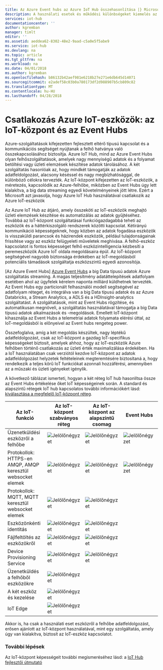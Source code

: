 ```yaml
---
title: Az Azure Event hubs az Azure IoT Hub összehasonlítása |} Microsoft Docs
description: A használati esetek és működési különbségeket kiemelés az IoT-központ és az Event Hubs Azure szolgáltatások összehasonlítása. Az összehasonlítás tartalmazza a támogatott protokollok, kezelés, figyelés, és fájlfeltöltések.
services: iot-hub
documentationcenter: ''
author: kgremban
manager: timlt
editor: ''
ms.assetid: aeddea62-8302-48e2-9aad-c5a0e5f5abe9
ms.service: iot-hub
ms.devlang: na
ms.topic: article
ms.tgt_pltfrm: na
ms.workload: na
ms.date: 04/01/2018
ms.author: kgremban
ms.openlocfilehash: b86132b42aef981e6218b27e271e6db645d14071
ms.sourcegitcommit: e2adef58c03b0a780173df2d988907b5cb809c82
ms.translationtype: MT
ms.contentlocale: hu-HU
ms.lasthandoff: 04/28/2018
---
```

# <a name="connecting-iot-devices-to-azure-iot-hub-and-event-hubs"></a>Csatlakozás Azure IoT-eszközök: az IoT-központ és az Event Hubs

Azure-szolgáltatások kifejezetten fejlesztett eltérő típusú kapcsolat és a kommunikációs segítséget nyújtanak a felhő hatványa való összekapcsolásához biztosítja. Azure IoT Hub, mind az Azure Event Hubs olyan felhőszolgáltatások, amelyek nagy mennyiségű adatok és a folyamat betöltési vagy üzleti elemzések készítése adatok tárolásához. A két szolgáltatás hasonlóak az, hogy mindkét támogatják az adatok adatfeldolgozást, alacsony késéssel és nagy megbízhatósággal, de különböző célokra tervezték. Az IoT-központ kifejezetten az IoT-eszközök, a méretezés, kapcsolódik az Azure-felhőbe, miközben az Event Hubs úgy lett kialakítva, a big data streaming egyedi követelményeinek jött létre. Ezért a Microsoft azt javasolja, hogy Azure IoT Hub használatával csatlakozik az Azure IoT-eszközök

Az Azure IoT Hub az átjáró, amely összeköti az IoT-eszközök meghajtó üzleti elemzések készítése és automatizálás az adatok gyűjtéséhez. Továbbá az IoT-központ szolgáltatásai funkciógazdagabbá teheti az eszközök és a háttérkiszolgáló rendszerek közötti kapcsolat. Kétirányú kommunikáció képességeknek, hogy közben az adatok fogadása eszközök is visszaküldi parancsok és házirendek eszközök, például tulajdonságainak frissítése vagy az eszköz felügyeleti műveletek meghívása.  A felhő-eszköz kapcsolatot is fontos képességet felhő eszközintelligencia kézbesíti a peremeszközök Azure IoT oldala megoldásaira épül. Az IoT-központ segítségével nagyobb biztonsága érdekében az IoT-megoldásból potenciális támadások szolgáltatja eszközszintű egyedi azonosítója. 

[Az Azure Event Hubs] [ Azure Event Hubs] a big Data típusú adatok Azure szolgáltatás streaming. A magas teljesítmény adatáttelepítések adatfolyam esetében ahol az ügyfelek kérelem naponta milliárd küldhetnek tervezték. Az Event Hubs egy particionált felhasználói modell segítségével az adatfolyam réteget, és integrálva van a big Data típusú adatok és az Azure Databricks, a Stream Analytics, a ADLS és a HDInsight-analytics szolgáltatást. A szolgáltatások, mint az Event Hubs rögzítése, és automatikusan megnöveli, a szolgáltatás használatával támogatja a big Data típusú adatok alkalmazások és -megoldások. Emellett IoT-központ kihasználja az Event Hubs a telemetriai adatok folyamata elérési úttal, az IoT-megoldásból is előnyeivel az Event hubs rengeteg power.

Összefoglalva, amíg a két megoldás készültek, nagy léptékű adatfeldolgozást, csak az IoT-központ a gazdag IoT-specifikus képességeket biztosít, amelyek ahhoz, hogy az IoT-eszközök Azure felhőben történő csatlakozás az üzleti érték maximalizálása érdekében.  Ha a IoT használatában csak verziótól kezdve IoT-központ az adatok adatfeldolgozást helyzetek feltételeinek megteremtésére biztosítaná a, hogy rendelkezik a teljes körű IoT funkciókat azonnali hozzáférési, amennyiben az a műszaki és üzleti igényeket igénylik.

A következő táblázat ismerteti, hogyan a két réteg IoT hub hasonlítsa össze az Event Hubs értékelése őket IoT képességeinek során. A standard és alapszintű rétegek IoT hub kapcsolatos további információkért lásd: [kiválasztása a megfelelő IoT-központ réteg][lnk-scaling].

| Az IoT-funkció | Az IoT-központ szabványos réteg | Az IoT-központ az alapszintű csomag | Event Hubs |
| --- | --- | --- | --- |
| Üzenetküldési eszközről a felhőbe | ![Jelölőnégyzet][1] | ![Jelölőnégyzet][1] | ![Jelölőnégyzet][1] |
| Protokollok: HTTPS-en AMQP, AMQP keresztül websocket elemek | ![Jelölőnégyzet][1] | ![Jelölőnégyzet][1] | ![Jelölőnégyzet][1] |
| Protokollok: MQTT, MQTT keresztül websocket elemek | ![Jelölőnégyzet][1] | ![Jelölőnégyzet][1] |  |
| Eszközönkénti identitás | ![Jelölőnégyzet][1] | ![Jelölőnégyzet][1] |  |
| Fájlfeltöltés az eszközökről | ![Jelölőnégyzet][1] | ![Jelölőnégyzet][1] |  |
| Device Provisioning Service | ![Jelölőnégyzet][1] | ![Jelölőnégyzet][1] |  |
| Üzenetküldés a felhőből eszközökre | ![Jelölőnégyzet][1] |  |  |
| A két eszköz és kezelése | ![Jelölőnégyzet][1] |  |  |
| IoT Edge | ![Jelölőnégyzet][1] |  |  |

Akkor is, ha csak a használati eset eszközről a felhőbe adatfeldolgozást, erősen ajánlott az IoT-központ használatával, mint egy szolgáltatás, amely úgy van kialakítva, biztosít az IoT-eszköz kapcsolatot. 

### <a name="next-steps"></a>További lépések

Az IoT-központ képességeit további megismeréséhez lásd: a [IoT Hub fejlesztői útmutató][lnk-devguide]


[Azure Event Hubs]: ../event-hubs/event-hubs-what-is-event-hubs.md
[lnk-scaling]: iot-hub-scaling.md
[lnk-devguide]: iot-hub-devguide.md

<!--Image references-->
[1]: ./media/iot-hub-compare-event-hubs/ic195031.png
